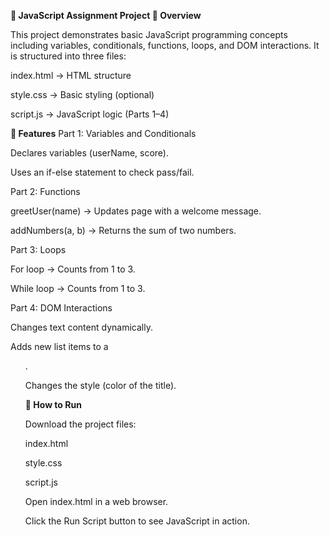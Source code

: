 **📂 JavaScript Assignment Project
📖 Overview**

This project demonstrates basic JavaScript programming concepts including variables, conditionals, functions, loops, and DOM interactions. It is structured into three files:

index.html → HTML structure

style.css → Basic styling (optional)

script.js → JavaScript logic (Parts 1–4)

**🧩 Features**
Part 1: Variables and Conditionals

Declares variables (userName, score).

Uses an if-else statement to check pass/fail.

Part 2: Functions

greetUser(name) → Updates page with a welcome message.

addNumbers(a, b) → Returns the sum of two numbers.

Part 3: Loops

For loop → Counts from 1 to 3.

While loop → Counts from 1 to 3.

Part 4: DOM Interactions

Changes text content dynamically.

Adds new list items to a <ul>.

Changes the style (color of the title).

**🚀 How to Run**

Download the project files:

index.html

style.css

script.js

Open index.html in a web browser.

Click the Run Script button to see JavaScript in action.
